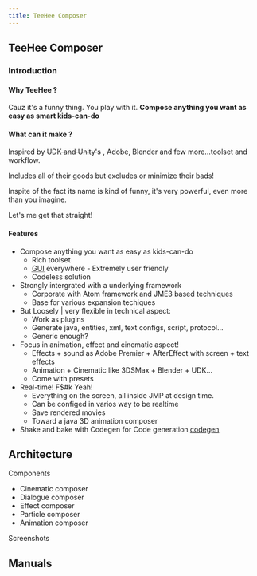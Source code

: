 ```yaml
---
title: TeeHee Composer
---
```

<h2 class="sectionedit1" id="teehee_composer">TeeHee Composer</h2>
<div class="level2">

</div>
<!-- EDIT1 SECTION "TeeHee Composer" [1-28] -->
<h3 class="sectionedit2" id="introduction">Introduction</h3>
<div class="level3">

</div>

<h4 id="why_teehee">Why TeeHee ?</h4>
<div class="level4">

<p>
Cauz it's a funny thing. You play with it. 
<strong>Compose anything you want as easy as smart kids-can-do</strong>
</p>

</div>

<h4 id="what_can_it_make">What can it make ?</h4>
<div class="level4">

<p>
Inspired by <del>UDK and Unity's</del> , Adobe, Blender and few more…toolset and workflow. 
</p>

<p>
Includes all of their goods but excludes or minimize their bads!
</p>

<p>
Inspite of the fact its name is kind of funny, it's very powerful, even more than you imagine. 
</p>

<p>
Let's me get that straight!
</p>

</div>

<h4 id="features">Features</h4>
<div class="level4">
<ul>
<li class="level1"><div class="li"> Compose anything you want as easy as kids-can-do</div>
<ul>
<li class="level2"><div class="li"> Rich toolset </div>
</li>
<li class="level2"><div class="li"> <abbr title="Graphical User Interface">GUI</abbr> everywhere - Extremely user friendly</div>
</li>
<li class="level2"><div class="li"> Codeless solution</div>
</li>
</ul>
</li>
<li class="level1"><div class="li"> Strongly intergrated with a underlying framework</div>
<ul>
<li class="level2"><div class="li"> Corporate with Atom framework and JME3 based techniques </div>
</li>
<li class="level2"><div class="li"> Base for various expansion techiques</div>
</li>
</ul>
</li>
<li class="level1"><div class="li"> But Loosely | very flexible in technical aspect: </div>
<ul>
<li class="level2"><div class="li"> Work as plugins</div>
</li>
<li class="level2"><div class="li"> Generate java, entities, xml, text configs, script, protocol… </div>
</li>
<li class="level2"><div class="li"> Generic enough?</div>
</li>
</ul>
</li>
<li class="level1"><div class="li"> Focus in animation, effect and cinematic aspect!</div>
<ul>
<li class="level2"><div class="li"> Effects + sound as Adobe Premier + AfterEffect with screen + text effects </div>
</li>
<li class="level2"><div class="li"> Animation + Cinematic like 3DSMax + Blender + UDK…</div>
</li>
<li class="level2"><div class="li"> Come with presets</div>
</li>
</ul>
</li>
<li class="level1"><div class="li"> Real-time! F$#k Yeah!</div>
<ul>
<li class="level2"><div class="li"> Everything on the screen, all inside JMP at design time.</div>
</li>
<li class="level2"><div class="li"> Can be configed in varios way to be realtime</div>
</li>
<li class="level2"><div class="li"> Save rendered movies</div>
</li>
<li class="level2"><div class="li"> Toward a java 3D animation composer </div>
</li>
</ul>
</li>
<li class="level1"><div class="li"> Shake and bake with Codegen for Code generation <a href="/jme3/advanced/atom_framework/codegen.html" class="wikilink1" title="jme3:advanced:atom_framework:codegen">codegen</a></div>
</li>
</ul>

</div>
<!-- EDIT2 SECTION "Introduction" [29-1498] -->
<h2 class="sectionedit3" id="architecture">Architecture</h2>
<div class="level2">

<p>
Components
</p>
<ul>
<li class="level1"><div class="li"> Cinematic composer</div>
</li>
<li class="level1"><div class="li"> Dialogue composer</div>
</li>
<li class="level1"><div class="li"> Effect composer</div>
</li>
<li class="level1"><div class="li"> Particle composer</div>
</li>
<li class="level1"><div class="li"> Animation composer</div>
</li>
</ul>

<p>
Screenshots
</p>

</div>
<!-- EDIT3 SECTION "Architecture" [1499-1656] -->
<h2 class="sectionedit4" id="manuals">Manuals</h2>
<div class="level2">

</div>
<!-- EDIT4 SECTION "Manuals" [1657-] -->
